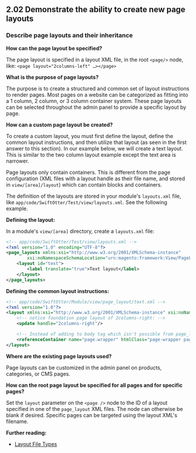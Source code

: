## 2.02 Demonstrate the ability to create new page layouts

### Describe page layouts and their inheritance

**How can the page layout be specified?**

The page layout is specified in a layout XML file, in the root `<page/>` node, like:
`<page layout="2columns-left" …></page>`

**What is the purpose of page layouts?**

The purpose is to create a structured and common set of layout instructions to render pages. Most pages on a website can be categorized as fitting into a 1 column, 2 column, or 3 column container system. These page layouts can be selected throughout the admin panel to provide a specific layout by page.

**How can a custom page layout be created?**

To create a custom layout, you must first define the layout, define the common layout instructions, and then utilize that layout (as seen in the first answer to this section). In our example below, we will create a text layout. This is similar to the two column layout example except the text area is narrower.

Page layouts only contain containers. This is different from the page configuration (XML files with a layout handle as their file name, and stored in `view/[area]/layout`) which can contain blocks and containers.

The definition of the layouts are stored in your module's `layouts.xml` file, like `app/code/SwiftOtter/Test/view/layouts.xml`. See the following example.

**Defining the layout:**

In a module's `view/[area]` directory, create a `layouts.xml` file:

```xml
<!-- app/code/SwiftOtter/Test/view/layouts.xml -->
<?xml version="1.0" encoding="UTF-8"?>
<page_layouts xmlns:xsi="http://www.w3.org/2001/XMLSchema-instance"
        xsi:noNamespaceSchemaLocation="urn:magento:framework:View/PageLayout/etc/layouts.xsd">
    <layout id="text">
        <label translate="true">Text layout</label>
    </layout>
</page_layouts>
```

**Defining the common layout instructions:**

```xml
<!-- app/code/SwiftOtter/Module/view/page_layout/text.xml -->
<?xml version="1.0"?>
<layout xmlns:xsi="http://www.w3.org/2001/XMLSchema-instance" xsi:noNamespaceSchemaLocation="urn:magento:framework:View/Layout/etc/page_layout.xsd">
    <!-- notice foundation page layout of 2columns-right: -->
    <update handle="2columns-right"/>

    <!-- Instead of adding to body tag which isn't possible from page_layout xml -->
    <referenceContainer name="page.wrapper" htmlClass="page-wrapper page-layout-2columns-right layout--text"/>
</layout>
```

**Where are the existing page layouts used?**

Page layouts can be customized in the admin panel on products, categories, or CMS pages.

**How can the root page layout be specified for all pages and for specific pages?**

Set the `layout` parameter on the `<page />` node to the ID of a layout specified in one of the `page_layout` XML files. The node can otherwise be blank if desired. Specific pages can be targeted using the layout XML's filename.

**Further reading:**
* [Layout File Types](https://devdocs.magento.com/guides/v2.4/frontend-dev-guide/layouts/layout-types.html)
